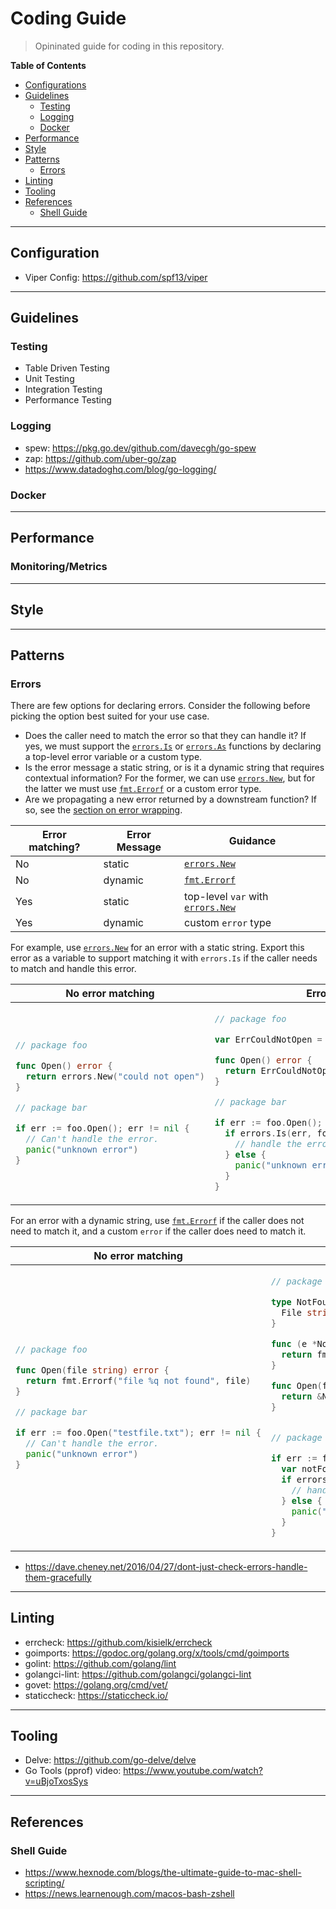 # Coding Guide
> Opininated guide for coding in this repository. 

**Table of Contents** 
- [Configurations](#configuration)
- [Guidelines](#guidelines)
   - [Testing](#testing)
   - [Logging](#logging)
   - [Docker](#docker)
- [Performance](#performance)
- [Style](#style)
- [Patterns](#patterns)
   - [Errors](#errors)
- [Linting](#linting)
- [Tooling](#tooling)
- [References](#references)
   - [Shell Guide](#shell-guide)

<hr>

## Configuration 

- Viper Config: https://github.com/spf13/viper

<hr>

## Guidelines 

### Testing 

- Table Driven Testing
- Unit Testing
- Integration Testing
- Performance Testing

### Logging 

- spew: https://pkg.go.dev/github.com/davecgh/go-spew
- zap: https://github.com/uber-go/zap
- https://www.datadoghq.com/blog/go-logging/

### Docker

<hr>

## Performance 

### Monitoring/Metrics

<hr>

## Style 

<hr>

## Patterns 

### Errors


There are few options for declaring errors.
Consider the following before picking the option best suited for your use case.

- Does the caller need to match the error so that they can handle it?
  If yes, we must support the [`errors.Is`] or [`errors.As`] functions
  by declaring a top-level error variable or a custom type.
- Is the error message a static string,
  or is it a dynamic string that requires contextual information?
  For the former, we can use [`errors.New`], but for the latter we must
  use [`fmt.Errorf`] or a custom error type.
- Are we propagating a new error returned by a downstream function?
  If so, see the [section on error wrapping](#error-wrapping).

[`errors.Is`]: https://golang.org/pkg/errors/#Is
[`errors.As`]: https://golang.org/pkg/errors/#As

| Error matching? | Error Message | Guidance                            |
|-----------------|---------------|-------------------------------------|
| No              | static        | [`errors.New`]                      |
| No              | dynamic       | [`fmt.Errorf`]                      |
| Yes             | static        | top-level `var` with [`errors.New`] |
| Yes             | dynamic       | custom `error` type                 |

[`errors.New`]: https://golang.org/pkg/errors/#New
[`fmt.Errorf`]: https://golang.org/pkg/fmt/#Errorf

For example,
use [`errors.New`] for an error with a static string.
Export this error as a variable to support matching it with `errors.Is`
if the caller needs to match and handle this error.

<table>
<thead><tr><th>No error matching</th><th>Error matching</th></tr></thead>
<tbody>
<tr><td>

```go
// package foo

func Open() error {
  return errors.New("could not open")
}

// package bar

if err := foo.Open(); err != nil {
  // Can't handle the error.
  panic("unknown error")
}
```

</td><td>

```go
// package foo

var ErrCouldNotOpen = errors.New("could not open")

func Open() error {
  return ErrCouldNotOpen
}

// package bar

if err := foo.Open(); err != nil {
  if errors.Is(err, foo.ErrCouldNotOpen) {
    // handle the error
  } else {
    panic("unknown error")
  }
}
```

</td></tr>
</tbody></table>

For an error with a dynamic string,
use [`fmt.Errorf`] if the caller does not need to match it,
and a custom `error` if the caller does need to match it.

<table>
<thead><tr><th>No error matching</th><th>Error matching</th></tr></thead>
<tbody>
<tr><td>

```go
// package foo

func Open(file string) error {
  return fmt.Errorf("file %q not found", file)
}

// package bar

if err := foo.Open("testfile.txt"); err != nil {
  // Can't handle the error.
  panic("unknown error")
}
```

</td><td>

```go
// package foo

type NotFoundError struct {
  File string
}

func (e *NotFoundError) Error() string {
  return fmt.Sprintf("file %q not found", e.File)
}

func Open(file string) error {
  return &NotFoundError{File: file}
}


// package bar

if err := foo.Open("testfile.txt"); err != nil {
  var notFound *NotFoundError
  if errors.As(err, &notFound) {
    // handle the error
  } else {
    panic("unknown error")
  }
}
```

</td></tr>
</tbody></table>

* https://dave.cheney.net/2016/04/27/dont-just-check-errors-handle-them-gracefully


<hr>

## Linting 

- errcheck: https://github.com/kisielk/errcheck
- goimports: https://godoc.org/golang.org/x/tools/cmd/goimports
- golint: https://github.com/golang/lint
- golangci-lint: https://github.com/golangci/golangci-lint
- govet: https://golang.org/cmd/vet/
- staticcheck: https://staticcheck.io/

<hr>

## Tooling 

- Delve: https://github.com/go-delve/delve
- Go Tools (pprof) video: https://www.youtube.com/watch?v=uBjoTxosSys

<hr>

## References

### Shell Guide

* https://www.hexnode.com/blogs/the-ultimate-guide-to-mac-shell-scripting/
* https://news.learnenough.com/macos-bash-zshell
